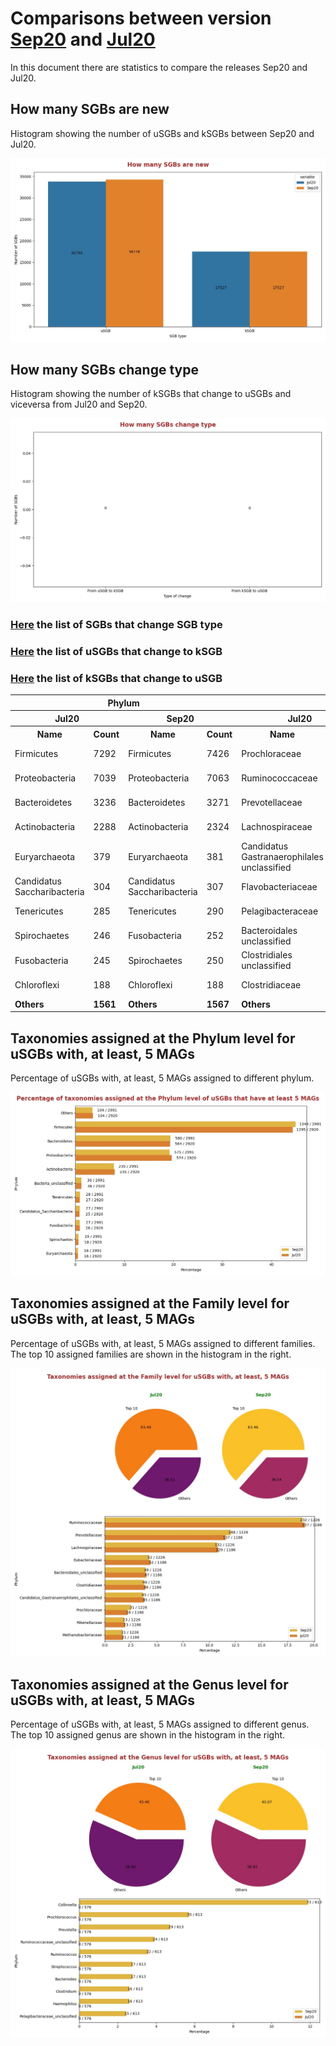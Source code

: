 # Comparisons between version [Sep20](README.md) and [Jul20](../Jul20/README.md)
In this document there are statistics to compare the releases Sep20 and Jul20.


## How many SGBs are new
Histogram showing the number of uSGBs and kSGBs between Sep20 and Jul20.

![How many SGBs are new](pictures/second_fig1.jpg)


## How many SGBs change type
Histogram showing the number of kSGBs that change to uSGBs and viceversa from Jul20 and Sep20.

![How many SGBs change type](pictures/second_fig2.jpg)


### [Here](pages/df_second_fig2.md) the list of SGBs that change SGB type

### [Here](pages/df_second_fig2_upgrade.md) the list of uSGBs that change to kSGB

### [Here](pages/df_second_fig2_downgrade.md) the list of kSGBs that change to uSGB

<table><tr><th colspan = '4' style = 'text-align: center'>Phylum</th><th colspan = '4' style = 'text-align: center'>Family</th><th colspan = '4' style = 'text-align: center'>Genus</th><th colspan = '4' style = 'text-align: center'>Species</th></tr><tr><th colspan = '2' style = 'text-align: center'>Jul20</th><th colspan = '2' style = 'text-align: center'>Sep20</th><th colspan = '2' style = 'text-align: center'>Jul20</th><th colspan = '2' style = 'text-align: center'>Sep20</th><th colspan = '2' style = 'text-align: center'>Jul20</th><th colspan = '2' style = 'text-align: center'>Sep20</th><th colspan = '2' style = 'text-align: center'>Jul20</th><th colspan = '2' style = 'text-align: center'>Sep20</th></tr><tr><th style = 'text-align: center'>Name</th><th style = 'text-align: center'>Count</th><th style = 'text-align: center'>Name</th><th style = 'text-align: center'>Count</th><th style = 'text-align: center'>Name</th><th style = 'text-align: center'>Count</th><th style = 'text-align: center'>Name</th><th style = 'text-align: center'>Count</th><th style = 'text-align: center'>Name</th><th style = 'text-align: center'>Count</th><th style = 'text-align: center'>Name</th><th style = 'text-align: center'>Count</th><th style = 'text-align: center'>Name</th><th style = 'text-align: center'>Count</th><th style = 'text-align: center'>Name</th><th style = 'text-align: center'>Count</th></tr><tr><td>Firmicutes</td><td>7292</td><td>Firmicutes</td><td>7426</td><td>Prochloraceae</td><td>723</td><td>Prochloraceae</td><td>728</td><td>Prochlorococcus</td><td>773</td><td>Prochlorococcus</td><td>773</td><td>Ruminococcaceae bacterium</td><td>179</td><td>Ruminococcaceae bacterium</td><td>179</td></tr><tr><td>Proteobacteria</td><td>7039</td><td>Proteobacteria</td><td>7063</td><td>Ruminococcaceae</td><td>675</td><td>Ruminococcaceae</td><td>688</td><td>Pelagibacteraceae unclassified</td><td>713</td><td>Pelagibacteraceae unclassified</td><td>713</td><td>Rhizobiales bacterium</td><td>91</td><td>Rhizobiales bacterium</td><td>91</td></tr><tr><td>Bacteroidetes</td><td>3236</td><td>Bacteroidetes</td><td>3271</td><td>Prevotellaceae</td><td>322</td><td>Prevotellaceae</td><td>331</td><td>Collinsella</td><td>333</td><td>Collinsella</td><td>333</td><td>Buchnera aphidicola</td><td>49</td><td>Buchnera aphidicola</td><td>49</td></tr><tr><td>Actinobacteria</td><td>2288</td><td>Actinobacteria</td><td>2324</td><td>Lachnospiraceae</td><td>270</td><td>Lachnospiraceae</td><td>273</td><td>Candidatus Pelagibacter</td><td>236</td><td>Candidatus Pelagibacter</td><td>236</td><td>Pseudomonas fluorescens</td><td>47</td><td>Pseudomonas fluorescens</td><td>47</td></tr><tr><td>Euryarchaeota</td><td>379</td><td>Euryarchaeota</td><td>381</td><td>Candidatus Gastranaerophilales unclassified</td><td>127</td><td>Candidatus Gastranaerophilales unclassified</td><td>129</td><td>Streptococcus</td><td>159</td><td>Streptococcus</td><td>163</td><td>Streptococcus mitis</td><td>35</td><td>Streptococcus mitis</td><td>35</td></tr><tr><td>Candidatus Saccharibacteria</td><td>304</td><td>Candidatus Saccharibacteria</td><td>307</td><td>Flavobacteriaceae</td><td>124</td><td>Flavobacteriaceae</td><td>127</td><td>Microbacterium</td><td>109</td><td>Microbacterium</td><td>109</td><td>Fibrobacter succinogenes</td><td>29</td><td>Fibrobacter succinogenes</td><td>29</td></tr><tr><td>Tenericutes</td><td>285</td><td>Tenericutes</td><td>290</td><td>Pelagibacteraceae</td><td>123</td><td>Pelagibacteraceae</td><td>123</td><td>Alphaproteobacteria unclassified</td><td>92</td><td>Ruminococcaceae unclassified</td><td>100</td><td>Pseudomonas viridiflava</td><td>29</td><td>Pseudomonas viridiflava</td><td>29</td></tr><tr><td>Spirochaetes</td><td>246</td><td>Fusobacteria</td><td>252</td><td>Bacteroidales unclassified</td><td>119</td><td>Bacteroidales unclassified</td><td>121</td><td>Ruminococcaceae unclassified</td><td>91</td><td>Alphaproteobacteria unclassified</td><td>92</td><td>Ruminococcus flavefaciens</td><td>28</td><td>Ruminococcus flavefaciens</td><td>28</td></tr><tr><td>Fusobacteria</td><td>245</td><td>Spirochaetes</td><td>250</td><td>Clostridiales unclassified</td><td>119</td><td>Clostridiales unclassified</td><td>119</td><td>Prevotella</td><td>68</td><td>Campylobacter</td><td>80</td><td>Rhodobacteraceae bacterium</td><td>26</td><td>Rhodobacteraceae bacterium</td><td>26</td></tr><tr><td>Chloroflexi</td><td>188</td><td>Chloroflexi</td><td>188</td><td>Clostridiaceae</td><td>106</td><td>Clostridiaceae</td><td>109</td><td>Campylobacter</td><td>63</td><td>Prevotella</td><td>73</td><td>Stenotrophomonas maltophilia</td><td>26</td><td>Stenotrophomonas maltophilia</td><td>26</td></tr><tr style = 'font-weight: bold'><td>Others</td><td>1561</td><td>Others</td><td>1567</td><td>Others</td><td>3050</td><td>Others</td><td>3097</td><td>Others</td><td>2335</td><td>Others</td><td>2440</td><td>Others</td><td>16987</td><td>Others</td><td>16987</td></tr></table>

## Taxonomies assigned at the Phylum level for uSGBs with, at least, 5 MAGs
Percentage of uSGBs with, at least, 5 MAGs assigned to different phylum.

![Percentage of taxonomies assigned at the Phylum level of uSGBs that have at least 5 MAGs](pictures/second_fig3.jpg)


## Taxonomies assigned at the Family level for uSGBs with, at least, 5 MAGs
Percentage of uSGBs with, at least, 5 MAGs assigned to different families. The top 10 assigned families are shown in the histogram in the right.

![Taxonomies assigned at the Family level for uSGBs with, at least, 5 MAGs](pictures/second_fig4.jpg)


## Taxonomies assigned at the Genus level for uSGBs with, at least, 5 MAGs
Percentage of uSGBs with, at least, 5 MAGs assigned to different genus. The top 10 assigned genus are shown in the histogram in the right.

![Taxonomies assigned at the Genus level for uSGBs with, at least, 5 MAGs](pictures/second_fig5.jpg)


